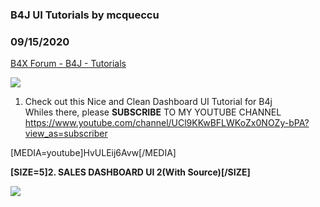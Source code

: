 ### B4J UI Tutorials by mcqueccu
### 09/15/2020
[B4X Forum - B4J - Tutorials](https://www.b4x.com/android/forum/threads/122205/)

![](https://www.b4x.com/android/forum/attachments/99950)  
1. Check out this Nice and Clean Dashboard UI Tutorial for B4j  
Whiles there, please **SUBSCRIBE** TO MY YOUTUBE CHANNEL  
<https://www.youtube.com/channel/UCl9KKwBFLWKoZx0NOZy-bPA?view_as=subscriber>  
  
[MEDIA=youtube]HvULEij6Avw[/MEDIA]  
  
**[SIZE=5]2. SALES DASHBOARD UI 2(With Source)[/SIZE]**  
  
![](https://www.b4x.com/android/forum/attachments/100106)